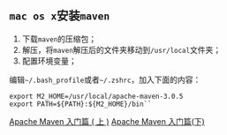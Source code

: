 `mac os x`安装`maven`
---

1.  下载`maven`的压缩包；
2.  解压，将`maven`解压后的文件夹移动到`/usr/local`文件夹；
3.  配置环境变量；

编辑`~/.bash_profile`或者`~/.zshrc`，加入下面的内容：

```
export M2_HOME=/usr/local/apache-maven-3.0.5
export PATH=${PATH}:${M2_HOME}/bin``
```

[Apache Maven 入门篇 ( 上 )](http://www.oracle.com/technetwork/cn/community/java/apache-maven-getting-started-1-406235-zhs.html)
[Apache Maven 入门篇(下)](http://www.oracle.com/technetwork/cn/community/java/apache-maven-getting-started-2-405568-zhs.html)
